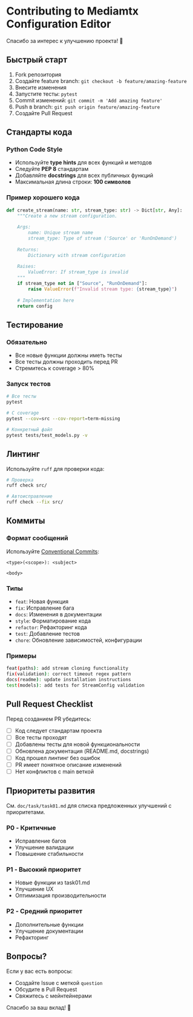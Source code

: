 # Contributing to Mediamtx Configuration Editor

Спасибо за интерес к улучшению проекта! 🎉

## Быстрый старт

1. Fork репозитория
2. Создайте feature branch: `git checkout -b feature/amazing-feature`
3. Внесите изменения
4. Запустите тесты: `pytest`
5. Commit изменений: `git commit -m 'Add amazing feature'`
6. Push в branch: `git push origin feature/amazing-feature`
7. Создайте Pull Request

## Стандарты кода

### Python Code Style

- Используйте **type hints** для всех функций и методов
- Следуйте **PEP 8** стандартам
- Добавляйте **docstrings** для всех публичных функций
- Максимальная длина строки: **100 символов**

### Пример хорошего кода

```python
def create_stream(name: str, stream_type: str) -> Dict[str, Any]:
    """Create a new stream configuration.
    
    Args:
        name: Unique stream name
        stream_type: Type of stream ('Source' or 'RunOnDemand')
        
    Returns:
        Dictionary with stream configuration
        
    Raises:
        ValueError: If stream_type is invalid
    """
    if stream_type not in ["Source", "RunOnDemand"]:
        raise ValueError(f"Invalid stream type: {stream_type}")
    
    # Implementation here
    return config
```

## Тестирование

### Обязательно

- Все новые функции должны иметь тесты
- Все тесты должны проходить перед PR
- Стремитесь к coverage > 80%

### Запуск тестов

```bash
# Все тесты
pytest

# С coverage
pytest --cov=src --cov-report=term-missing

# Конкретный файл
pytest tests/test_models.py -v
```

## Линтинг

Используйте `ruff` для проверки кода:

```bash
# Проверка
ruff check src/

# Автоисправление
ruff check --fix src/
```

## Коммиты

### Формат сообщений

Используйте [Conventional Commits](https://www.conventionalcommits.org/):

```
<type>(<scope>): <subject>

<body>
```

### Типы

- `feat`: Новая функция
- `fix`: Исправление бага
- `docs`: Изменения в документации
- `style`: Форматирование кода
- `refactor`: Рефакторинг кода
- `test`: Добавление тестов
- `chore`: Обновление зависимостей, конфигурации

### Примеры

```bash
feat(paths): add stream cloning functionality
fix(validation): correct timeout regex pattern
docs(readme): update installation instructions
test(models): add tests for StreamConfig validation
```

## Pull Request Checklist

Перед созданием PR убедитесь:

- [ ] Код следует стандартам проекта
- [ ] Все тесты проходят
- [ ] Добавлены тесты для новой функциональности
- [ ] Обновлена документация (README.md, docstrings)
- [ ] Код прошел линтинг без ошибок
- [ ] PR имеет понятное описание изменений
- [ ] Нет конфликтов с main веткой

## Приоритеты развития

См. `doc/task/task01.md` для списка предложенных улучшений с приоритетами.

### P0 - Критичные
- Исправление багов
- Улучшение валидации
- Повышение стабильности

### P1 - Высокий приоритет
- Новые функции из task01.md
- Улучшение UX
- Оптимизация производительности

### P2 - Средний приоритет
- Дополнительные функции
- Улучшение документации
- Рефакторинг

## Вопросы?

Если у вас есть вопросы:
- Создайте Issue с меткой `question`
- Обсудите в Pull Request
- Свяжитесь с мейнтейнерами

Спасибо за ваш вклад! 🚀
